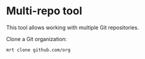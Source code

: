 # Multi-repo tool

This tool allows working with multiple Git repositories.

Clone a Git organization:

```
mrt clone github.com/org
```
